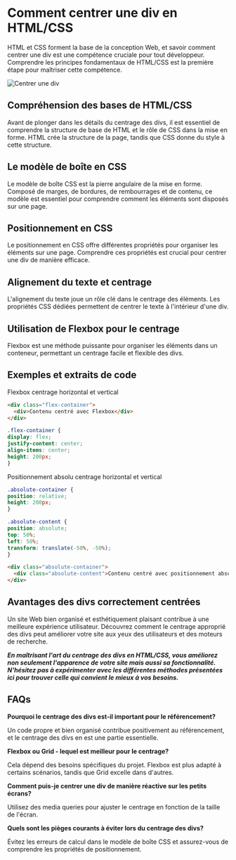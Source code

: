 # Comment centrer une div en HTML/CSS
HTML et CSS forment la base de la conception Web, et savoir comment centrer une div est une compétence cruciale pour tout développeur. Comprendre les principes fondamentaux de HTML/CSS est la première étape pour maîtriser cette compétence.

![Centrer une div](https://www.pierre-giraud.com/wp-content/uploads/2019/07/css-centrer-horizontalement-verticalement-element-html.jpg)

## Compréhension des bases de HTML/CSS
Avant de plonger dans les détails du centrage des divs, il est essentiel de comprendre la structure de base de HTML et le rôle de CSS dans la mise en forme. HTML crée la structure de la page, tandis que CSS donne du style à cette structure.

## Le modèle de boîte en CSS
Le modèle de boîte CSS est la pierre angulaire de la mise en forme. Composé de marges, de bordures, de rembourrages et de contenu, ce modèle est essentiel pour comprendre comment les éléments sont disposés sur une page.

## Positionnement en CSS
Le positionnement en CSS offre différentes propriétés pour organiser les éléments sur une page. Comprendre ces propriétés est crucial pour centrer une div de manière efficace.

## Alignement du texte et centrage
L'alignement du texte joue un rôle clé dans le centrage des éléments. Les propriétés CSS dédiées permettent de centrer le texte à l'intérieur d'une div.

## Utilisation de Flexbox pour le centrage
Flexbox est une méthode puissante pour organiser les éléments dans un conteneur, permettant un centrage facile et flexible des divs.



## Exemples et extraits de code
Flexbox centrage horizontal et vertical

```html
<div class="flex-container">
  <div>Contenu centré avec Flexbox</div>
</div>
```

```css
.flex-container {
display: flex;
justify-content: center;
align-items: center;
height: 200px;
}
```

Positionnement absolu centrage horizontal et vertical

```css
.absolute-container {
position: relative;
height: 200px;
}

.absolute-content {
position: absolute;
top: 50%;
left: 50%;
transform: translate(-50%, -50%);
}
```

```html
<div class="absolute-container">
  <div class="absolute-content">Contenu centré avec positionnement absolu</div>
</div>
```



## Avantages des divs correctement centrées
Un site Web bien organisé et esthétiquement plaisant contribue à une meilleure expérience utilisateur. Découvrez comment le centrage approprié des divs peut améliorer votre site aux yeux des utilisateurs et des moteurs de recherche.


**_En maîtrisant l'art du centrage des divs en HTML/CSS, vous améliorez non seulement l'apparence de votre site mais aussi sa fonctionnalité. N'hésitez pas à expérimenter avec les différentes méthodes présentées ici pour trouver celle qui convient le mieux à vos besoins._**

## FAQs
**Pourquoi le centrage des divs est-il important pour le référencement?**

Un code propre et bien organisé contribue positivement au référencement, et le centrage des divs en est une partie essentielle.  

**Flexbox ou Grid - lequel est meilleur pour le centrage?**

Cela dépend des besoins spécifiques du projet. Flexbox est plus adapté à certains scénarios, tandis que Grid excelle dans d'autres.  

**Comment puis-je centrer une div de manière réactive sur les petits écrans?**

Utilisez des media queries pour ajuster le centrage en fonction de la taille de l'écran.  

**Quels sont les pièges courants à éviter lors du centrage des divs?**

Évitez les erreurs de calcul dans le modèle de boîte CSS et assurez-vous de comprendre les propriétés de positionnement.